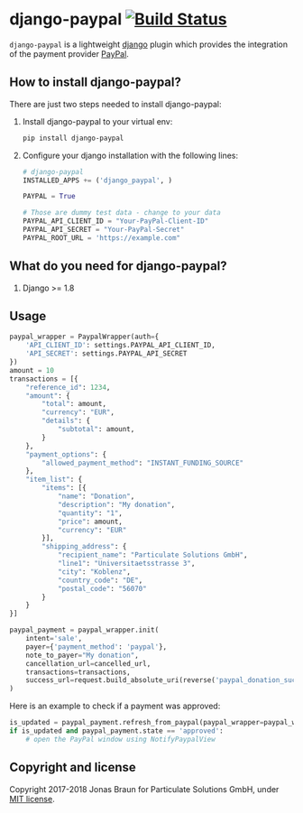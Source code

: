 # django-paypal [![Build Status](https://travis-ci.org/ParticulateSolutions/django-paypal.svg?branch=master)](https://travis-ci.org/ParticulateSolutions/django-paypal)

`django-paypal` is a lightweight [django](http://djangoproject.com) plugin which provides the integration of the payment provider [PayPal](https://paypal.com).

## How to install django-paypal?

There are just two steps needed to install django-paypal:

1. Install django-paypal to your virtual env:

	```bash
	pip install django-paypal
	```

2. Configure your django installation with the following lines:

	```python
    # django-paypal
    INSTALLED_APPS += ('django_paypal', )

    PAYPAL = True

    # Those are dummy test data - change to your data
    PAYPAL_API_CLIENT_ID = "Your-PayPal-Client-ID"
    PAYPAL_API_SECRET = "Your-PayPal-Secret"
    PAYPAL_ROOT_URL = 'https://example.com"

	```


## What do you need for django-paypal?

1. Django >= 1.8

## Usage

```python
paypal_wrapper = PaypalWrapper(auth={
    'API_CLIENT_ID': settings.PAYPAL_API_CLIENT_ID,
    'API_SECRET': settings.PAYPAL_API_SECRET
})
amount = 10
transactions = [{
    "reference_id": 1234,
    "amount": {
        "total": amount,
        "currency": "EUR",
        "details": {
            "subtotal": amount,
        }
    },
    "payment_options": {
        "allowed_payment_method": "INSTANT_FUNDING_SOURCE"
    },
    "item_list": {
        "items": [{
            "name": "Donation",
            "description": "My donation",
            "quantity": "1",
            "price": amount,
            "currency": "EUR"
        }],
        "shipping_address": {
            "recipient_name": "Particulate Solutions GmbH",
            "line1": "Universitaetsstrasse 3",
            "city": "Koblenz",
            "country_code": "DE",
            "postal_code": "56070"
        }
    }
}]

paypal_payment = paypal_wrapper.init(
    intent='sale',
    payer={'payment_method': 'paypal'},
    note_to_payer="My donation",
    cancellation_url=cancelled_url,
    transactions=transactions,
    success_url=request.build_absolute_uri(reverse('paypal_donation_success', kwargs={'reference_number': 1234})),
)
```

Here is an example to check if a payment was approved:
```python
is_updated = paypal_payment.refresh_from_paypal(paypal_wrapper=paypal_wrapper)
if is_updated and paypal_payment.state == 'approved':
    # open the PayPal window using NotifyPaypalView
```

## Copyright and license

Copyright 2017-2018 Jonas Braun for Particulate Solutions GmbH, under [MIT license](https://github.com/minddust/bootstrap-progressbar/blob/master/LICENSE).

